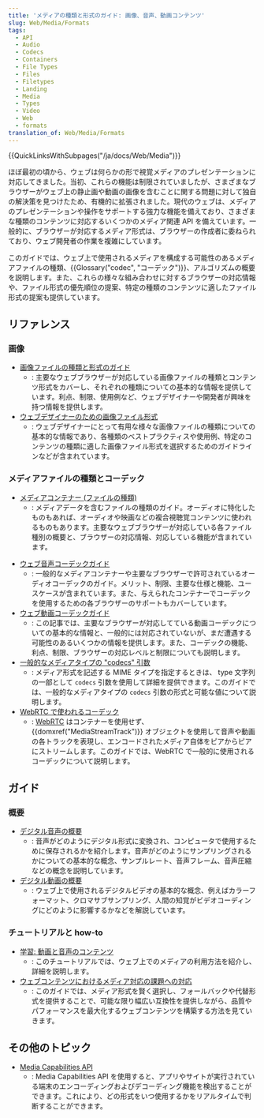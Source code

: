 ```yaml
---
title: 'メディアの種類と形式のガイド: 画像、音声、動画コンテンツ'
slug: Web/Media/Formats
tags:
  - API
  - Audio
  - Codecs
  - Containers
  - File Types
  - Files
  - Filetypes
  - Landing
  - Media
  - Types
  - Video
  - Web
  - formats
translation_of: Web/Media/Formats
---
```

{{QuickLinksWithSubpages("/ja/docs/Web/Media")}}

ほぼ最初の頃から、ウェブは何らかの形で視覚メディアのプレゼンテーションに対応してきました。当初、これらの機能は制限されていましたが、さまざまなブラウザーがウェブ上の静止画や動画の画像を含むことに関する問題に対して独自の解決策を見つけたため、有機的に拡張されました。現代のウェブは、メディアのプレゼンテーションや操作をサポートする強力な機能を備えており、さまざまな種類のコンテンツに対応するいくつかのメディア関連 API を備えています。一般的に、ブラウザーが対応するメディア形式は、ブラウザーの作成者に委ねられており、ウェブ開発者の作業を複雑にしています。

このガイドでは、ウェブ上で使用されるメディアを構成する可能性のあるメディアファイルの種類、{{Glossary("codec", "コーデック")}}、アルゴリズムの概要を説明します。また、これらの様々な組み合わせに対するブラウザーの対応情報や、ファイル形式の優先順位の提案、特定の種類のコンテンツに適したファイル形式の提案も提供しています。

## リファレンス

### 画像

- [画像ファイルの種類と形式のガイド](/ja/docs/Web/Media/Formats/Image_types)
  - : 主要なウェブブラウザーが対応している画像ファイルの種類とコンテンツ形式をカバーし、それぞれの種類についての基本的な情報を提供しています。利点、制限、使用例など、ウェブデザイナーや開発者が興味を持つ情報を提供します。
- [ウェブデザイナーのための画像ファイル形式](/ja/docs/Web/Media/Formats/Images_for_web_designers)
  - : ウェブデザイナーにとって有用な様々な画像ファイルの種類についての基本的な情報であり、各種類のベストプラクティスや使用例、特定のコンテンツの種類に適した画像ファイル形式を選択するためのガイドラインなどが含まれています。

### メディアファイルの種類とコーデック

- [メディアコンテナー (ファイルの種類)](/ja/docs/Web/Media/Formats/Containers)
  - : メディアデータを含むファイルの種類のガイド。オーディオに特化したものもあれば、オーディオや映画などの複合視聴覚コンテンツに使われるものもあります。主要なウェブブラウザーが対応している各ファイル種別の概要と、ブラウザーの対応情報、対応している機能が含まれています。

<!---->

- [ウェブ音声コーデックガイド](/ja/docs/Web/Media/Formats/Audio_codecs)
  - : 一般的なメディアコンテナーや主要なブラウザーで許可されているオーディオコーデックのガイド。メリット、制限、主要な仕様と機能、ユースケースが含まれています。また、与えられたコンテナーでコーデックを使用するための各ブラウザーのサポートもカバーしています。
- [ウェブ動画コーデックガイド](/ja/docs/Web/Media/Formats/Video_codecs)
  - : この記事では、主要なブラウザーが対応してている動画コーデックについての基本的な情報と、一般的には対応されていないが、まだ遭遇する可能性のあるいくつかの情報を提供します。また、コーデックの機能、利点、制限、ブラウザーの対応レベルと制限についても説明します。
- [一般的なメディアタイプの "codecs" 引数](/ja/docs/Web/Media/Formats/codecs_parameter)
  - : メディア形式を記述する MIME タイプを指定するときは、 type 文字列の一部として `codecs` 引数を使用して詳細を提供できます。このガイドでは、一般的なメディアタイプの `codecs` 引数の形式と可能な値について説明します。
- [WebRTC で使われるコーデック](/ja/docs/Web/Media/Formats/WebRTC_codecs)
  - : [WebRTC](/ja/docs/Web/API/WebRTC_API) はコンテナーを使用せず、 {{domxref("MediaStreamTrack")}} オブジェクトを使用して音声や動画の各トラックを表現し、エンコードされたメディア自体をピアからピアにストリームします。このガイドでは、WebRTC で一般的に使用されるコーデックについて説明します。

## ガイド

### 概要

- [デジタル音声の概要](/ja/docs/Web/Media/Formats/Audio_concepts)
  - : 音声がどのようにデジタル形式に変換され、コンピュータで使用するために保存されるかを紹介します。音声がどのようにサンプリングされるかについての基本的な概念、サンプルレート、音声フレーム、音声圧縮などの概念を説明しています。
- [デジタル動画の概要](/ja/docs/Web/Media/Formats/Video_concepts)
  - : ウェブ上で使用されるデジタルビデオの基本的な概念、例えばカラーフォーマット、クロマサブサンプリング、人間の知覚がビデオコーディングにどのように影響するかなどを解説しています。

### チュートリアルと how-to

- [学習: 動画と音声のコンテンツ](/ja/docs/Learn/HTML/Multimedia_and_embedding/Video_and_audio_content)
  - : このチュートリアルでは、ウェブ上でのメディアの利用方法を紹介し、詳細を説明します。
- [ウェブコンテンツにおけるメディア対応の課題への対応](/ja/docs/Web/Media/Formats/Support_issues)
  - : このガイドでは、メディア形式を賢く選択し、フォールバックや代替形式を提供することで、可能な限り幅広い互換性を提供しながら、品質やパフォーマンスを最大化するウェブコンテンツを構築する方法を見ていきます。

## その他のトピック

- [Media Capabilities API](/ja/docs/Web/API/Media_Capabilities_API)
  - : Media Capabilities API を使用すると、アプリやサイトが実行されている端末のエンコーディングおよびデコーディング機能を検出することができます。これにより、どの形式をいつ使用するかをリアルタイムで判断することができます。

